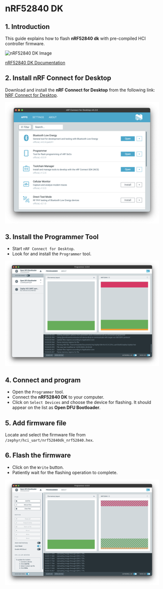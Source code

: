 # nRF52840 DK

## 1. Introduction

This guide explains how to flash **nRF52840 dk** with pre-compiled HCI controller firmware.

![nRF52840 DK Image](./imgs/nrf52840-dk.png)

[nRF52840 DK Documentation](https://www.nordicsemi.com/Products/Development-hardware/nrf52840-dk)

## 2. Install nRF Connect for Desktop

Download and install the **nRF Connect for Desktop** from the following link: [NRF Connect for Desktop](https://www.nordicsemi.com/Products/Development-tools/nRF-Connect-for-Desktop/Download?lang=en#infotabs).

![nRF Connect for Desktop Installation Image](imgs/nrf-connect.png)

## 3. Install the Programmer Tool

- Start `nRF Connect for Desktop`.
- Look for and install the `Programmer` tool.

![Programmer Tool Image](imgs/nrf-select-device.png)

## 4. Connect and program

- Open the `Programmer` tool.
- Connect the **nRF52840 DK** to your computer.
- Click on `Select Devices` and choose the device for flashing. It should appear on the list as **Open DFU Bootloader**.

## 5. Add firmware file

Locate and select the firmware file from `/zephyr/hci_uart/nrf52840dk_nrf52840.hex`.

## 6. Flash the firmware

- Click on the `Write` button.
- Patiently wait for the flashing operation to complete.

![Programmer Tool Image](imgs/nrf-flashing.png)
